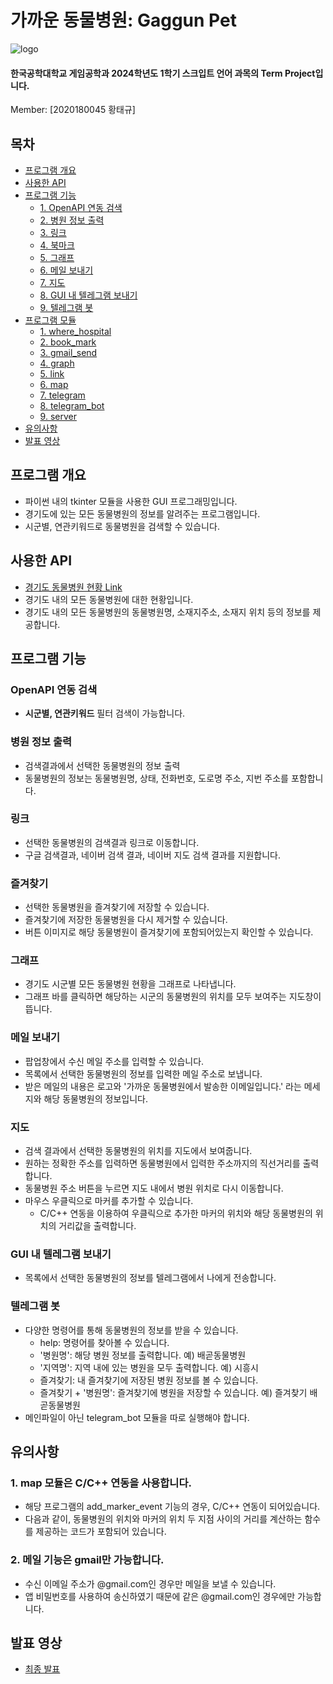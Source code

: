 # 가까운 동물병원: Gaggun Pet
![logo](https://github.com/tg-hwg/ScriptLanguage_TermProject/assets/130235390/16909e40-1f97-4ff3-bb7e-66307c8178b9)
#### 한국공학대학교 게임공학과 2024학년도 1학기 스크입트 언어 과목의 Term Project입니다.
Member: [2020180045 황태규]

## 목차
- [프로그램 개요](#프로그램-개요)
- [사용한 API](#사용한-api)
- [프로그램 기능](#프로그램-기능)
  - [1. OpenAPI 연동 검색](#openapi-연동-검색)
  - [2. 병원 정보 출력](#병원-정보-출력)
  - [3. 링크](#링크)
  - [4. 북마크](#북마크)
  - [5. 그래프](#그래프)
  - [6. 메일 보내기](#메일-보내기)
  - [7. 지도](#지도)
  - [8. GUI 내 텔레그램 보내기](#gui-내-텔레그램-보내기)
  - [9. 텔레그램 봇](#텔레그램-봇)
- [프로그램 모듈](#프로그램-모듈)
  - [1. where_hospital](#where_hospital)
  - [2. book_mark](#book_mark)
  - [3. gmail_send](#gmail_send)
  - [4. graph](#graph)
  - [5. link](#link)
  - [6. map](#map)
  - [7. telegram](#telegram)
  - [8. telegram_bot](#telegram_bot)
  - [9. server](#server)
- [유의사항](#유의사항)
- [발표 영상](#발표-영상)

## 프로그램 개요
- 파이썬 내의 tkinter 모듈을 사용한 GUI 프로그래밍입니다.
- 경기도에 있는 모든 동물병원의 정보를 알려주는 프로그램입니다.
- 시군별, 연관키워드로 동물병원을 검색할 수 있습니다.

## 사용한 API
- [경기도 동물병원 현황 Link](https://data.gg.go.kr/portal/data/service/selectServicePage.do?page=1&rows=10&sortColumn=&sortDirection=&infId=Y5M0CVS8XM2C821G09A813809578&infSeq=3&order=&loc=&searchWord=%EB%8F%99%EB%AC%BC%EB%B3%91%EC%9B%90+%ED%98%84%ED%99%A9)
- 경기도 내의 모든 동물병원에 대한 현황입니다.
- 경기도 내의 모든 동물병원의 동물병원명, 소재지주소, 소재지 위치 등의 정보를 제공합니다.

## 프로그램 기능
### OpenAPI 연동 검색 
- **시군별, 연관키워드** 필터 검색이 가능합니다.

### 병원 정보 출력
- 검색결과에서 선택한 동물병원의 정보 출력
- 동물병원의 정보는 동물병원명, 상태, 전화번호, 도로명 주소, 지번 주소를 포함합니다.

### 링크
- 선택한 동물병원의 검색결과 링크로 이동합니다.
- 구글 검색결과, 네이버 검색 결과, 네이버 지도 검색 결과를 지원합니다.

### 즐겨찾기
- 선택한 동물병원을 즐겨찾기에 저장할 수 있습니다.
- 즐겨찾기에 저장한 동물병원을 다시 제거할 수 있습니다.
- 버튼 이미지로 해당 동물병원이 즐겨찾기에 포함되어있는지 확인할 수 있습니다.

### 그래프
- 경기도 시군별 모든 동물병원 현황을 그래프로 나타냅니다.
- 그래프 바를 클릭하면 해당하는 시군의 동물병원의 위치를 모두 보여주는 지도창이 뜹니다.

### 메일 보내기
- 팝업창에서 수신 메일 주소를 입력할 수 있습니다.
- 목록에서 선택한 동물병원의 정보를 입력한 메일 주소로 보냅니다.
- 받은 메일의 내용은 로고와 '가까운 동물병원에서 발송한 이메일입니다.' 라는 메세지와 해당 동물병원의 정보입니다.

### 지도
- 검색 결과에서 선택한 동물병원의 위치를 지도에서 보여줍니다.
- 원하는 정확한 주소를 입력하면 동물병원에서 입력한 주소까지의 직선거리를 출력합니다.
- 동물병원 주소 버튼을 누르면 지도 내에서 병원 위치로 다시 이동합니다.
- 마우스 우클릭으로 마커를 추가할 수 있습니다.
  - C/C++ 연동을 이용하여 우클릭으로 추가한 마커의 위치와 해당 동물병원의 위치의 거리값을 출력합니다.

### GUI 내 텔레그램 보내기
- 목록에서 선택한 동물병원의 정보를 텔레그램에서 나에게 전송합니다.

### 텔레그램 봇
- 다양한 명령어를 통해 동물병원의 정보를 받을 수 있습니다.
  - help: 명령어를 찾아볼 수 있습니다.
  - '병원명': 해당 병원 정보를 출력합니다. 예) 배곧동물병원
  - '지역명': 지역 내에 있는 병원을 모두 출력합니다. 예) 시흥시
  - 즐겨찾기: 내 즐겨찾기에 저장된 병원 정보를 볼 수 있습니다.
  - 즐겨찾기 + '병원명': 즐겨찾기에 병원을 저장할 수 있습니다. 예) 즐겨찾기 배곧동물병원
- 메인파일이 아닌 telegram_bot 모듈을 따로 실행해야 합니다.

## 유의사항
### 1. map 모듈은 C/C++ 연동을 사용합니다.
- 해당 프로그램의 add_marker_event 기능의 경우, C/C++ 연동이 되어있습니다.
- 다음과 같이, 동물병원의 위치와 마커의 위치 두 지점 사이의 거리를 계산하는 함수를 제공하는 코드가 포함되어 있습니다.

### 2. 메일 기능은 gmail만 가능합니다.
- 수신 이메일 주소가 @gmail.com인 경우만 메일을 보낼 수 있습니다.
- 앱 비밀번호를 사용하여 송신하였기 때문에 같은 @gmail.com인 경우에만 가능합니다.

## 발표 영상
- [최종 발표](https://youtu.be/8-mDzimKM_U)
